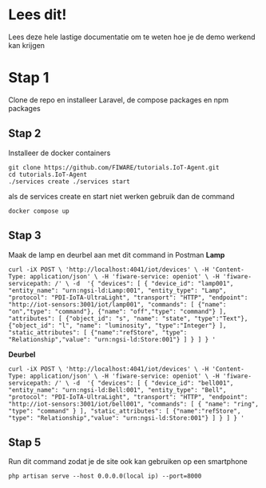 # Lees dit!

Lees deze hele lastige documentatie om te weten hoe je de demo werkend kan krijgen

# Stap 1

Clone de repo en installeer Laravel, de compose packages en npm packages

## Stap 2

Installeer de docker containers

    git clone https://github.com/FIWARE/tutorials.IoT-Agent.git
    cd tutorials.IoT-Agent
    ./services create ./services start
als de services create en start niet werken gebruik dan de command

    docker compose up

## Stap 3

Maak de lamp en deurbel aan met dit command in Postman
**Lamp**

    curl -iX POST \ 'http://localhost:4041/iot/devices' \ -H 'Content-Type: application/json' \ -H 'fiware-service: openiot' \ -H 'fiware-servicepath: /' \ -d  '{ "devices": [ { "device_id": "lamp001", "entity_name": "urn:ngsi-ld:Lamp:001", "entity_type": "Lamp", "protocol": "PDI-IoTA-UltraLight", "transport": "HTTP", "endpoint": "http://iot-sensors:3001/iot/lamp001", "commands": [ {"name": "on","type": "command"}, {"name": "off","type": "command"} ], "attributes": [ {"object_id": "s", "name": "state", "type":"Text"}, {"object_id": "l", "name": "luminosity", "type":"Integer"} ], "static_attributes": [ {"name":"refStore", "type": "Relationship","value": "urn:ngsi-ld:Store:001"} ] } ] } '

**Deurbel**

    curl -iX POST \ 'http://localhost:4041/iot/devices' \ -H 'Content-Type: application/json' \ -H 'fiware-service: openiot' \ -H 'fiware-servicepath: /' \ -d  '{ "devices": [ { "device_id": "bell001", "entity_name": "urn:ngsi-ld:Bell:001", "entity_type": "Bell", "protocol": "PDI-IoTA-UltraLight", "transport": "HTTP", "endpoint": "http://iot-sensors:3001/iot/bell001", "commands": [ { "name": "ring", "type": "command" } ], "static_attributes": [ {"name":"refStore", "type": "Relationship","value": "urn:ngsi-ld:Store:001"} ] } ] } '

## Stap 5

Run dit command zodat je de site ook kan gebruiken op een smartphone

    php artisan serve --host 0.0.0.0(local ip) --port=8000

